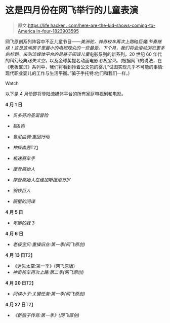 # 这是四月份在网飞举行的儿童表演

> 原文:[https://life hacker . com/here-are-the-kid-shows-coming-to-America in-four-1823903595](https://lifehacker.com/here-are-the-kid-shows-coming-to-netflix-in-april-1823903595)

网飞原创系列阵容中不乏儿童节目——*美洲驼，神奇校车再次上路*和*巨魔:节奏继续！*这是这间房子里最小的电视观众的一些最爱。下个月，我们将会滚动浏览更多的标题。来到流媒体平台的是基于*间谍儿童*电影系列的新系列，20 世纪 60 年代的科幻经典*迷失太空*，以及金球奖提名动画电影*老板宝贝*。(根据网飞的说法，在《老板宝贝》系列中，我们将看到拎着公文包的婴儿“试图实现几乎不可能的事情:现代职业婴儿的工作与生活平衡。”骗子手托特:他们和我们一样。)

Watch

以下是 4 月份即将登陆流媒体平台的所有家庭电视剧和电影。

**4 月 1 日**

*   *贝多芬的圣诞冒险*

*   *猫&狗*

*   *鲁尼曲调:重回行动*

*   *神探南茜*T2】
*   *极速赛车手*

*   *摩登原始人*

*   *摩登原始人在维加斯摇滚万岁*

*   *钢铁巨人*

*   *隔壁的间谍*

**4 月 5 日**

*   *卑鄙的我 3*

**4 月 6 日**

*   *老板宝贝:重操旧业:第一季(网飞原创)*

**4 月 13 日**T2】

*   《迷失太空:第一季》(网飞原版)
*   *神奇校车再次上路:第二季(网飞原创)*

**4 月 20 日**T2】

*   *间谍小子:关键任务:第一季(网飞原创)*

**4 月 27 日**T2】

*   *《新猴子传奇:第一季》(网飞原创)*